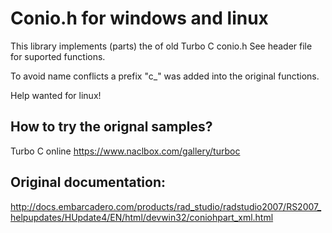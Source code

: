 # Conio.h for windows and linux

This library implements (parts) the of old Turbo C conio.h
See header file for suported functions.

To avoid name conflicts a prefix "c_" was added into the original functions.

Help wanted for linux!

## How to try the orignal samples? 

Turbo C online
https://www.naclbox.com/gallery/turboc


## Original documentation:

http://docs.embarcadero.com/products/rad_studio/radstudio2007/RS2007_helpupdates/HUpdate4/EN/html/devwin32/coniohpart_xml.html


